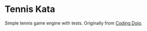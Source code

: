 Tennis Kata
===================

Simple tennis game engine with tests.  Originally from [Coding Dojo](http://codingdojo.org/cgi-bin/wiki.pl?KataTennis).

